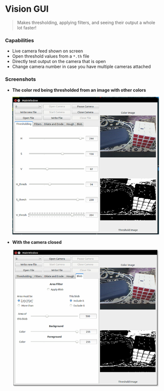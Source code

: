 # Vision GUI

> Makes thresholding, applying filters, and seeing their output a whole lot faster!

### Capabilities

- Live camera feed shown on screen
- Open threshold values from a `*.th` file
- Directly test output on the camera that is open
- Change camera number in case you have multiple cameras attached

### Screenshots

- **The color red being thresholded from an image with other colors**

	![cube-red](./images/cube-red.png)

- **With the camera closed**

	![cube-red-closed](./images/cube-red-closed.png)
